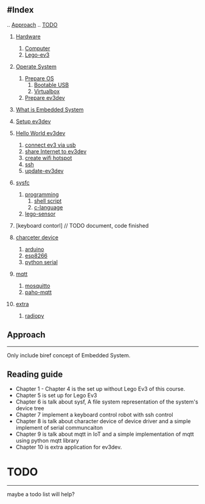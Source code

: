 #Index
---
..  [Approach](#approach)
..  [TODO](#todo)

1. [Hardware](./hardware/hardware.md#hardware)
    1. [Computer](./hardware/hardware.md#computer)
    2. [Lego-ev3](./hardware/hardware.md#lego-ev3)

2. [Operate System](./operate-system/operate-system.md#operate-system)
    1. [Prepare OS](./operate-system/operate-system.md#prepare-os)
        1. [Bootable USB](./operate-system/bootable-usb.md#bootable-usb)
        2. [Virtualbox](./operate-system/virtualbox.md#virtualbox)
    2. [Prepare ev3dev](./operate-system/operate-system.md#prepare-ev3dev)
    
3. [What is Embedded  System](./embedded-system.md)

4. [Setup ev3dev](./embedded-system/ev3dev.md#ev3dev)

5. [Hello World ev3dev](./embedded-system/hello-world-ev3dev.md#hello-world-ev3dev)
    1. [connect ev3 via usb](./embedded-system/hello-world-ev3dev.md#connect-ev3-via-usb)
    2. [share Internet to ev3dev](./embedded-system/hello-world-ev3dev.md#ev3dev-connect-to-the-internet-via-usb)
    3. [create wifi hotspot](./embedded-system/hello-world-ev3dev.md#use-network-manager) 
    4. [ssh](./embedded-system/hello-world-ev3dev.md#ssh)
    5. [update-ev3dev](./embedded-system/hello-world-ev3dev.md#update-ev3dev)
    
6. [sysfc](./embedded-system/sysfs.md)
    1. [programming](./embedded-system/sysfs.md#programming)
        1. [shell script](./embedded-system/sysfs.md#shell-script)
        2. [c-language](./embedded-system/sysfs.md#c-language)
    2. [lego-sensor](./embedded-system/sysfs-lego-sensor.md#sysfs-lego-sensor)

7. [keyboard contorl] // TODO document, code finished

8. [charceter device](./character-device.md#character-device) 
     1. [arduino](./arduino.md#arduino) 
     2. [esp8266](./esp8266.md#esp8266) 
     3. [python serial](./embedded-system/pyserial.md)
               
9. [mqtt](./mqtt.md#mqtt)
     1. [mosquitto](./mqtt.md#install-mqtt-broker)
     2. [paho-mqtt](./mqtt.md#python-mqtt-library)


10. [extra](./extra.md#extra)
     1. [radiopy](./extra.md#radiopy)
   
     
    
## Approach
---

Only include biref concept of Embedded System.

## Reading guide

- Chapter 1 - Chapter 4 is the set up without Lego Ev3 of this course.
- Chapter 5 is set up for Lego Ev3
- Chapter 6 is talk about sysf, A file system representation of the system's device tree
- Chapter 7 implement a keyboard control robot with ssh control
- Chapter 8 is talk about character device of device driver and a simple implement of serial communcaiton
- Chapter 9 is talk about mqtt in IoT and a simple implementation of mqtt using python mqtt library
- Chapter 10 is extra application for ev3dev.

# TODO
---

maybe a todo list will help?
